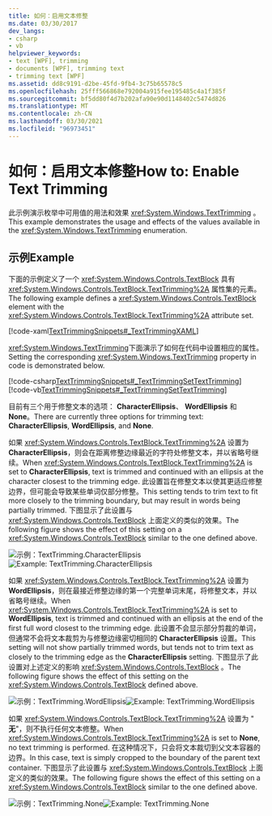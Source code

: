 ```yaml
---
title: 如何：启用文本修整
ms.date: 03/30/2017
dev_langs:
- csharp
- vb
helpviewer_keywords:
- text [WPF], trimming
- documents [WPF], trimming text
- trimming text [WPF]
ms.assetid: dd8c9191-d2be-45fd-9fb4-3c75b65578c5
ms.openlocfilehash: 25fff566868e792004a915fee195485c4a1f385f
ms.sourcegitcommit: bf5dd80f4d7b202afa90e90d1148402c5474d826
ms.translationtype: MT
ms.contentlocale: zh-CN
ms.lasthandoff: 03/30/2021
ms.locfileid: "96973451"
---
```

# <a name="how-to-enable-text-trimming"></a><span data-ttu-id="f961c-102">如何：启用文本修整</span><span class="sxs-lookup"><span data-stu-id="f961c-102">How to: Enable Text Trimming</span></span>

<span data-ttu-id="f961c-103">此示例演示枚举中可用值的用法和效果 <xref:System.Windows.TextTrimming> 。</span><span class="sxs-lookup"><span data-stu-id="f961c-103">This example demonstrates the usage and effects of the values available in the <xref:System.Windows.TextTrimming> enumeration.</span></span>

## <a name="example"></a><span data-ttu-id="f961c-104">示例</span><span class="sxs-lookup"><span data-stu-id="f961c-104">Example</span></span>

<span data-ttu-id="f961c-105">下面的示例定义了一个 <xref:System.Windows.Controls.TextBlock> 具有 <xref:System.Windows.Controls.TextBlock.TextTrimming%2A> 属性集的元素。</span><span class="sxs-lookup"><span data-stu-id="f961c-105">The following example defines a <xref:System.Windows.Controls.TextBlock> element with the <xref:System.Windows.Controls.TextBlock.TextTrimming%2A> attribute set.</span></span>

[!code-xaml[TextTrimmingSnippets#_TextTrimmingXAML](~/samples/snippets/csharp/VS_Snippets_Wpf/TextTrimmingSnippets/CSharp/Window1.xaml#_texttrimmingxaml)]

<span data-ttu-id="f961c-106"><xref:System.Windows.TextTrimming>下面演示了如何在代码中设置相应的属性。</span><span class="sxs-lookup"><span data-stu-id="f961c-106">Setting the corresponding <xref:System.Windows.TextTrimming> property in code is demonstrated below.</span></span>

[!code-csharp[TextTrimmingSnippets#_TextTrimmingSetTextTrimming](~/samples/snippets/csharp/VS_Snippets_Wpf/TextTrimmingSnippets/CSharp/Window1.xaml.cs#_texttrimmingsettexttrimming)]
[!code-vb[TextTrimmingSnippets#_TextTrimmingSetTextTrimming](~/samples/snippets/visualbasic/VS_Snippets_Wpf/TextTrimmingSnippets/VisualBasic/Window1.xaml.vb#_texttrimmingsettexttrimming)]

<span data-ttu-id="f961c-107">目前有三个用于修整文本的选项： **CharacterEllipsis**、 **WordEllipsis** 和 **None**。</span><span class="sxs-lookup"><span data-stu-id="f961c-107">There are currently three options for trimming text: **CharacterEllipsis**, **WordEllipsis**, and **None**.</span></span>

<span data-ttu-id="f961c-108">如果 <xref:System.Windows.Controls.TextBlock.TextTrimming%2A> 设置为 **CharacterEllipsis**，则会在距离修整边缘最近的字符处修整文本，并以省略号继续。</span><span class="sxs-lookup"><span data-stu-id="f961c-108">When <xref:System.Windows.Controls.TextBlock.TextTrimming%2A> is set to **CharacterEllipsis**, text is trimmed and continued with an ellipsis at the character closest to the trimming edge.</span></span>  <span data-ttu-id="f961c-109">此设置旨在修整文本以使其更适应修整边界，但可能会导致某些单词仅部分修整。</span><span class="sxs-lookup"><span data-stu-id="f961c-109">This setting tends to trim text to fit more closely to the trimming boundary, but may result in words being partially trimmed.</span></span>  <span data-ttu-id="f961c-110">下图显示了此设置与 <xref:System.Windows.Controls.TextBlock> 上面定义的类似的效果。</span><span class="sxs-lookup"><span data-stu-id="f961c-110">The following figure shows the effect of this setting on a <xref:System.Windows.Controls.TextBlock> similar to the one defined above.</span></span>

<span data-ttu-id="f961c-111">![示例：TextTrimming.CharacterEllipsis](./media/texttrimming-character.png "TextTrimming_Character")</span><span class="sxs-lookup"><span data-stu-id="f961c-111">![Example: TextTrimming.CharacterEllipsis](./media/texttrimming-character.png "TextTrimming_Character")</span></span>

<span data-ttu-id="f961c-112">如果 <xref:System.Windows.Controls.TextBlock.TextTrimming%2A> 设置为 **WordEllipsis**，则在最接近修整边缘的第一个完整单词末尾，将修整文本，并以省略号继续。</span><span class="sxs-lookup"><span data-stu-id="f961c-112">When <xref:System.Windows.Controls.TextBlock.TextTrimming%2A> is set to **WordEllipsis**, text is trimmed and continued with an ellipsis at the end of the first full word closest to the trimming edge.</span></span>  <span data-ttu-id="f961c-113">此设置不会显示部分剪裁的单词，但通常不会将文本裁剪为与修整边缘密切相同的 **CharacterEllipsis** 设置。</span><span class="sxs-lookup"><span data-stu-id="f961c-113">This setting will not show partially trimmed words, but tends not to trim text as closely to the trimming edge as the **CharacterEllipsis** setting.</span></span>  <span data-ttu-id="f961c-114">下图显示了此设置对上述定义的影响 <xref:System.Windows.Controls.TextBlock> 。</span><span class="sxs-lookup"><span data-stu-id="f961c-114">The following figure shows the effect of this setting on the <xref:System.Windows.Controls.TextBlock> defined above.</span></span>

<span data-ttu-id="f961c-115">![示例：TextTrimming.WordEllipsis](./media/texttrimming-word.png "TextTrimming_Word")</span><span class="sxs-lookup"><span data-stu-id="f961c-115">![Example: TextTrimming.WordEllipsis](./media/texttrimming-word.png "TextTrimming_Word")</span></span>

<span data-ttu-id="f961c-116">如果 <xref:System.Windows.Controls.TextBlock.TextTrimming%2A> 设置为 " **无**"，则不执行任何文本修整。</span><span class="sxs-lookup"><span data-stu-id="f961c-116">When <xref:System.Windows.Controls.TextBlock.TextTrimming%2A> is set to **None**, no text trimming is performed.</span></span>  <span data-ttu-id="f961c-117">在这种情况下，只会将文本裁切到父文本容器的边界。</span><span class="sxs-lookup"><span data-stu-id="f961c-117">In this case, text is simply cropped to the boundary of the parent text container.</span></span>  <span data-ttu-id="f961c-118">下图显示了此设置与 <xref:System.Windows.Controls.TextBlock> 上面定义的类似的效果。</span><span class="sxs-lookup"><span data-stu-id="f961c-118">The following figure shows the effect of this setting on a <xref:System.Windows.Controls.TextBlock> similar to the one defined above.</span></span>

<span data-ttu-id="f961c-119">![示例：TextTrimming.None](./media/texttrimming-none.png "TextTrimming_None")</span><span class="sxs-lookup"><span data-stu-id="f961c-119">![Example: TextTrimming.None](./media/texttrimming-none.png "TextTrimming_None")</span></span>
